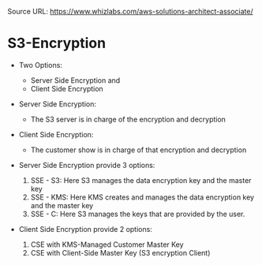 Source URL: https://www.whizlabs.com/aws-solutions-architect-associate/

# S3-Encryption

 - Two Options: 
   - Server Side Encryption and 
   - Client Side Encryption
 
 - Server Side Encryption:
      - The S3 server is in charge of the encryption and decryption
      
 - Client Side Encryption:
      - The customer show is in charge of that encryption and decryption
  
 - Server Side Encryption provide 3 options:
    1. SSE - S3: Here S3 manages the data encryption key and the master key
    2. SSE - KMS: Here KMS creates and manages the data encryption key and the master key
    3. SSE - C: Here S3 manages the keys that are provided by the user.
    
  - Client Side Encryption provide 2 options:
    1. CSE with KMS-Managed Customer Master Key
    2. CSE with Client-Side Master Key (S3 encryption Client)
  
